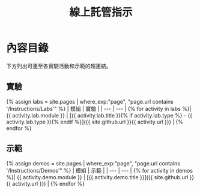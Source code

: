 ﻿---
title: 線上託管指示
permalink: index.html
layout: home
---

# 內容目錄

下方列出可連至各實驗活動和示範的超連結。

## 實驗

{% assign labs = site.pages | where_exp:"page", "page.url contains '/Instructions/Labs'" %}
| 模組 | 實驗 |
| --- | --- | 
{% for activity in labs  %}| {{ activity.lab.module }} | [{{ activity.lab.title }}{% if activity.lab.type %} - {{ activity.lab.type }}{% endif %}]({{ site.github.url }}{{ activity.url }}) |
{% endfor %}

## 示範

{% assign demos = site.pages | where_exp:"page", "page.url contains '/Instructions/Demos'" %}
| 模組 | 示範 |
| --- | --- | 
{% for activity in demos  %}| {{ activity.demo.module }} | [{{ activity.demo.title }}]({{ site.github.url }}{{ activity.url }}) |
{% endfor %}
